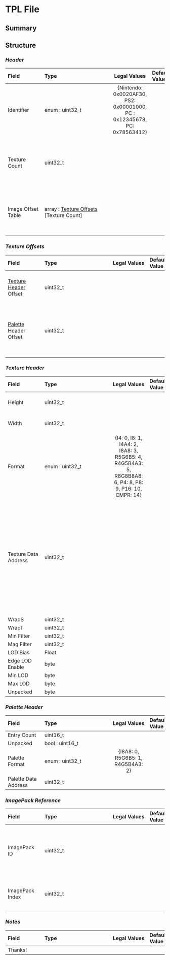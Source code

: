 # TPL File

## Summary
 
## Structure
### *Header*


| <span style="display: inline-block; width:100px">Field</span> | <span style="display: inline-block; width:200px">Type</span> | <span style="display: inline-block; width:100px">Legal Values</span> | <span style="display: inline-block; width:100px">Default Value</span> | Comment |
| :- | :- | :-: | :- | :- |
| <span id='identifier'>Identifier</span> | enum : uint32_t  | {Nintendo: 0x0020AF30, PS2: 0x00001000, PC : 0x12345678, PC: 0x78563412} |  | Magic used to identify file type. |
| <span id='texture-count'>Texture Count</span> | uint32_t   |  |  | Denotes how many images are contained within the tpl. |
| <span id='image-offset-table'>Image Offset Table</span> | array : [Texture Offsets](#texture-offsets) [Texture Count] |  |  | Table holding the metadata for each texture in the TPL. |
### *Texture Offsets*


| <span style="display: inline-block; width:100px">Field</span> | <span style="display: inline-block; width:200px">Type</span> | <span style="display: inline-block; width:100px">Legal Values</span> | <span style="display: inline-block; width:100px">Default Value</span> | Comment |
| :- | :- | :-: | :- | :- |
| <span id='texture-header-offset'>[Texture Header](#texture-header) Offset</span> | uint32_t   |  |  | Offset pointing to this texture's metadata. |
| <span id='palette-header-offset'>[Palette Header](#palette-header) Offset</span> | uint32_t   |  |  | Offset pointing to this texture's palette header. Can be null. |
### *Texture Header*


| <span style="display: inline-block; width:100px">Field</span> | <span style="display: inline-block; width:200px">Type</span> | <span style="display: inline-block; width:100px">Legal Values</span> | <span style="display: inline-block; width:100px">Default Value</span> | Comment |
| :- | :- | :-: | :- | :- |
| <span id='height'>Height</span> | uint32_t   |  |  | Height of the texture in pixels. |
| <span id='width'>Width</span> | uint32_t   |  |  | Width of the texture in pixels. |
| <span id='format'>Format</span> | enum : uint32_t  | {I4: 0, I8: 1, I4A4: 2, I8A8: 3, R5G6B5: 4, R4G5B4A3: 5, R8G8B8A8: 6, P4: 8, P8: 9, P16: 10, CMPR: 14} |  | The format of the pixel data. |
| <span id='texture-data-address'>Texture Data Address</span> | uint32_t   |  |  | On PC this [points to data](#imagepack-reference) that tells the game which [Texture Index](#imagepack-index) to use from a specified [ImagePack ID](#imagepack-id). On console this address points to the raw pixel data. |
| <span id='wraps'>WrapS</span> | uint32_t   |  |  |  |
| <span id='wrapt'>WrapT</span> | uint32_t   |  |  |  |
| <span id='min-filter'>Min Filter</span> | uint32_t   |  |  |  |
| <span id='mag-filter'>Mag Filter</span> | uint32_t   |  |  |  |
| <span id='lod-bias'>LOD Bias</span> | Float   |  |  |  |
| <span id='edge-lod-enable'>Edge LOD Enable</span> | byte   |  |  |  |
| <span id='min-lod'>Min LOD</span> | byte   |  |  |  |
| <span id='max-lod'>Max LOD</span> | byte   |  |  |  |
| <span id='unpacked'>Unpacked</span> | byte   |  |  |  |
### *Palette Header*


| <span style="display: inline-block; width:100px">Field</span> | <span style="display: inline-block; width:200px">Type</span> | <span style="display: inline-block; width:100px">Legal Values</span> | <span style="display: inline-block; width:100px">Default Value</span> | Comment |
| :- | :- | :-: | :- | :- |
| <span id='entry-count'>Entry Count</span> | uint16_t   |  |  |  |
| <span id='unpacked'>Unpacked</span> | bool : uint16_t   |  |  |  |
| <span id='palette-format'>Palette Format</span> | enum : uint32_t  | {I8A8: 0, R5G6B5: 1, R4G5B4A3: 2} |  |  |
| <span id='palette-data-address'>Palette Data Address</span> | uint32_t   |  |  |  |
### *ImagePack Reference*


| <span style="display: inline-block; width:100px">Field</span> | <span style="display: inline-block; width:200px">Type</span> | <span style="display: inline-block; width:100px">Legal Values</span> | <span style="display: inline-block; width:100px">Default Value</span> | Comment |
| :- | :- | :-: | :- | :- |
| <span id='imagepack-id'>ImagePack ID</span> | uint32_t   |  |  | A reference to the ImagePack used in the PC version of the game that holds a collection of textures. The ImagePack ID in hex **is** the name of the file found in *ImagePackHD/0x_______" |
| <span id='imagepack-index'>ImagePack Index</span> | uint32_t   |  |  | Since the ImagePack can contain multiple textures, this specifiies which texture to use from the ImagePack. |
### *Notes*


| <span style="display: inline-block; width:100px">Field</span> | <span style="display: inline-block; width:200px">Type</span> | <span style="display: inline-block; width:100px">Legal Values</span> | <span style="display: inline-block; width:100px">Default Value</span> | Comment |
| :- | :- | :-: | :- | :- |
| <span id='thanks!'>Thanks!</span> |     |  |  |  |

